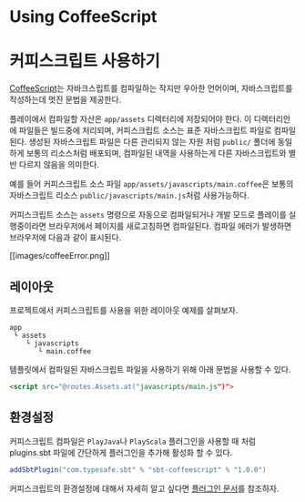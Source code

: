 <!--- Copyright (C) 2009-2015 Typesafe Inc. <http://www.typesafe.com> -->
# Using CoffeeScript
# 커피스크립트 사용하기

[CoffeeScript](http://coffeescript.org/)는 자바크스립트를 컴파일하는 작지만 우아한 언어이며, 자바스크립트를 작성하는데 멋진 문법을 제공한다.

플레이에서 컴파일할 자산은 `app/assets` 디렉터리에 저장되어야 한다. 이 디렉터리안에 파일들은 빌드중에 처리되며, 커피스크립트 소스는 표준 자바스크립트 파일로 컴파일된다. 생성된 자바스크립트 파일은 다른 관리되지 않는 자원 처럼 `public/` 폴더에 동일하게 보통의 리소스처럼 배포되며, 컴파일된 내역을 사용하는게 다른 자바스크립트와 별반 다르지 않음을 의미한다.

예를 들어 커피스크립트 소스 파일 `app/assets/javascripts/main.coffee`은 보통의 자바스크립트 리소스 `public/javascripts/main.js`처럼 사용가능하다.

커피스크립트 소스는 `assets` 명령으로 자동으로 컴파일되거나 개발 모드로 플레이를 실행중이라면 브라우저에서 페이지를 새로고침하면 컴파일된다. 컴파일 에러가 발생하면 브라우저에 다음과 같이 표시된다.

[[images/coffeeError.png]]

## 레이아웃

프로젝트에서 커피스크립트를 사용을 위한 레이아웃 예제를 살펴보자.

```
app
 └ assets
    └ javascripts
       └ main.coffee   
```

템플릿에서 컴파일된 자바스크립트 파일을 사용하기 위해 아래 문법을 사용할 수 있다.

```html
<script src="@routes.Assets.at("javascripts/main.js")">
```

## 환경설정

커피스크립트 컴파일은 `PlayJava`나 `PlayScala` 플러그인을 사용할 때 처럼 plugins.sbt 파일에 간단하게 플러그인을 추가해 활성화 할 수 있다.

```scala
addSbtPlugin("com.typesafe.sbt" % "sbt-coffeescript" % "1.0.0")
```

커피스크립트의 환경설정에 대해서 자세히 알고 싶다면 [플러그인 문서](https://github.com/sbt/sbt-coffeescript#sbt-coffeescript)를 참조하자.

